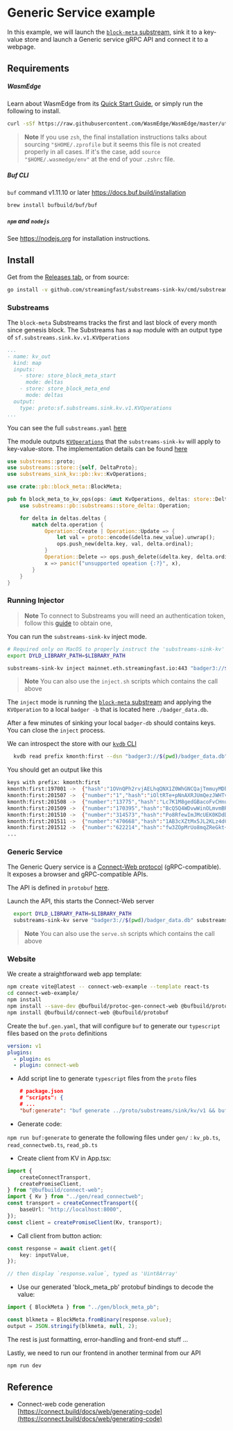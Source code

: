 # Generic Service example

In this example, we will launch the [`block-meta` substream](https://github.com/streamingfast/substreams-eth-block-meta), sink it to a key-value store and launch a Generic service gRPC API and connect it to a webpage.

## Requirements

##### WasmEdge

Learn about WasmEdge from its [Quick Start Guide](https://wasmedge.org/book/en/quick_start/install.html), or simply run the following to install.

```bash
curl -sSf https://raw.githubusercontent.com/WasmEdge/WasmEdge/master/utils/install.sh | bash -s -- --version 0.11.2
```

> **Note** If you use `zsh`, the final installation instructions talks about sourcing `"$HOME/.zprofile` but it seems this file is not created properly in all cases. If it's the case, add `source "$HOME/.wasmedge/env"` at the end of your `.zshrc` file.

##### Buf CLI

`buf` command v1.11.10 or later https://docs.buf.build/installation

```bash
brew install bufbuild/buf/buf
```

##### `npm` and `nodejs`

See https://nodejs.org for installation instructions.

## Install

Get from the [Releases tab](https://github.com/streamingfast/substreams-sink-kv/releases), or from source:

```bash
go install -v github.com/streamingfast/substreams-sink-kv/cmd/substreams-sink-kv@latest
```

### Substreams

The `block-meta` Substreams tracks the first and last block of every month since genesis block. The Substreams has a `map` module with an output type of `sf.substreams.sink.kv.v1.KVOperations`

```yaml
...
- name: kv_out
  kind: map
  inputs:
    - store: store_block_meta_start
      mode: deltas
    - store: store_block_meta_end
      mode: deltas
  output:
    type: proto:sf.substreams.sink.kv.v1.KVOperations
...
```
You can see the full `substreams.yaml` [here](https://github.com/streamingfast/substreams-eth-block-meta/blob/adfd451a8354eba1fa40e94dc205b1499df69f5b/substreams.yaml#L46-L54)

The module outputs  [`KVOperations`](../../proto/substreams/sink/kv/v1/kv.proto) that the `substreams-sink-kv` will apply to key-value-store. The implementation details can be found [here](https://github.com/streamingfast/substreams-eth-block-meta/blob/adfd451a8354eba1fa40e94dc205b1499df69f5b/src/kv_out.rs)

```rust
use substreams::proto;
use substreams::store::{self, DeltaProto};
use substreams_sink_kv::pb::kv::KvOperations;

use crate::pb::block_meta::BlockMeta;

pub fn block_meta_to_kv_ops(ops: &mut KvOperations, deltas: store::Deltas<DeltaProto<BlockMeta>>) {
    use substreams::pb::substreams::store_delta::Operation;

    for delta in deltas.deltas {
        match delta.operation {
            Operation::Create | Operation::Update => {
                let val = proto::encode(&delta.new_value).unwrap();
                ops.push_new(delta.key, val, delta.ordinal);
            }
            Operation::Delete => ops.push_delete(&delta.key, delta.ordinal),
            x => panic!("unsupported opeation {:?}", x),
        }
    }
}
```

### Running Injector

> **Note** To connect to Substreams you will need an authentication token, follow this [guide](https://substreams.streamingfast.io/reference-and-specs/authentication) to obtain one,

You can run the `substreams-sink-kv` inject mode.

```bash
# Required only on MacOS to properly instruct the 'substreams-sink-kv' where to find the WasmEdge library
export DYLD_LIBRARY_PATH=$LIBRARY_PATH

substreams-sink-kv inject mainnet.eth.streamingfast.io:443 "badger3://$(pwd)/badger_data.db" substreams.yaml
```
> **Note** You can also use the `inject.sh` scripts which contains the call above

The `inject` mode is running the [`block-meta` substream](https://github.com/streamingfast/substreams-eth-block-meta) and applying the `KVOperation` to a local `badger -b` that is located here `./badger_data.db`.

After a few minutes of sinking your local `badger-db` should contains keys. You can close the `inject` process.

We can introspect the store with our [`kvdb` CLI](https://github.com/streamingfast/kvdb)

```bash
  kvdb read prefix kmonth:first --dsn "badger3://$(pwd)/badger_data.db" --decoder="proto://./proto/block_meta.proto@eth.block_meta.v1.BlockMeta"
```

You should get an output like this

```bash
keys with prefix: kmonth:first
kmonth:first:197001	->	{"hash":"1OVnQPh2rvjAELhqQNX1Z0WhGNCQajTmmuyMDbHLj6M=","parentHash":"AAAAAAAAAAAAAAAAAAAAAAAAAAAAAAAAAAAAAAAAAAA=","timestamp":"1970-01-01T00:00:00Z"}
kmonth:first:201507	->	{"number":"1","hash":"iOltRTe+pNnAXRJUmQezJWHTvzH0Wq5zTNwRnxNAbLY=","parentHash":"1OVnQPh2rvjAELhqQNX1Z0WhGNCQajTmmuyMDbHLj6M=","timestamp":"2015-07-30T15:26:28Z"}
kmonth:first:201508	->	{"number":"13775","hash":"Lc7K1M8gedGBacoFvCHnugrdcTK5OCmEdg9D8nYb2CI=","parentHash":"q6q7j4t/f6B2aPs4/VoI2pgUzYrRink+VO72+pt5SrQ=","timestamp":"2015-08-01T00:00:03Z"}
kmonth:first:201509	->	{"number":"170395","hash":"BcQ5Q4WDvwWinOLmvmBRow+93ncq4UPzlyaoFzETBas=","parentHash":"PrACXrHJMjr8l/zN8E4mucPsxTEVMnAj9uog69E75jo=","timestamp":"2015-09-01T00:00:20Z"}
kmonth:first:201510	->	{"number":"314573","hash":"Po8RfewImJMcUEK0KDdDzORKt3mqx2VihhfA3EyRvAI=","parentHash":"Sek9sYxwxk2MuiJI4V8H/D6IX/unSxICfVYVBP9hpx0=","timestamp":"2015-10-01T00:00:17Z"}
kmonth:first:201511	->	{"number":"470668","hash":"1AB3cXZtMx5JL2KLz4dCBpjq+lsZEf6zgHd14+u+z1k=","parentHash":"6Kq+SBHeXyRdZ+/rC6he5QZWKHVPCoo0ebbgyUuL6H4=","timestamp":"2015-11-01T00:00:08Z"}
kmonth:first:201512	->	{"number":"622214","hash":"fw3ZOpMrUo8mqZReGkt+SBfnpv0aiPkKF2qrdmZn27o=","parentHash":"cPTq4v4Q7Ys5ivJjdiaxEjES4SIKRkZV238e3LhbQFU=","timestamp":"2015-12-01T00:00:01Z"}
...
````

### Generic Service

The Generic Query service is a [Connect-Web protocol](https://connect.build/docs/introduction) (gRPC-compatible). It exposes a browser and gRPC-compatible APIs.

The API is defined in `protobuf` [here](../../proto/substreams/sink/kv/v1/read.proto).


Launch the API, this starts the Connect-Web server

```bash
  export DYLD_LIBRARY_PATH=$LIBRARY_PATH
  substreams-sink-kv serve "badger3://$(pwd)/badger_data.db" substreams.yaml --listen-addr=":8080"
```

> **Note** You can also use the `serve.sh` scripts which contains the call above

### Website

We create a straightforward web app template:

```bash
npm create vite@latest -- connect-web-example --template react-ts
cd connect-web-example/
npm install
npm install --save-dev @bufbuild/protoc-gen-connect-web @bufbuild/protoc-gen-es
npm install @bufbuild/connect-web @bufbuild/protobuf
```

Create the  `buf.gen.yaml`, that will configure `buf` to generate our `typescript` files based on the `proto` definitions

```yaml
version: v1
plugins:
  - plugin: es
  - plugin: connect-web
```

* Add script line to generate `typescript` files from the `proto` files

```json
    # package.json
    # "scripts": {
    # ...
    "buf:generate": "buf generate ../proto/substreams/sink/kv/v1 && buf generate ./proto",
```

* Generate code:

`npm run buf:generate` to generate the following files under `gen/` : `kv_pb.ts`, `read_connectweb.ts`, `read_pb.ts`

* Create client from KV in App.tsx:

```ts
import {
    createConnectTransport,
    createPromiseClient,
} from "@bufbuild/connect-web";
import { Kv } from "../gen/read_connectweb";
const transport = createConnectTransport({
    baseUrl: "http://localhost:8000",
});
const client = createPromiseClient(Kv, transport);

```

* Call client from button action:

```ts
const response = await client.get({
    key: inputValue,
});

// then display `response.value`, typed as 'Uint8Array'
```

* Use our generated 'block_meta_pb' protobuf bindings to decode the value:

```ts
import { BlockMeta } from "../gen/block_meta_pb";

const blkmeta = BlockMeta.fromBinary(response.value);
output = JSON.stringify(blkmeta, null, 2);
```

The rest is just formatting, error-handling and front-end stuff ...

Lastly, we need to run our frontend in another terminal from our API

```bash
npm run dev
```

## Reference

- Connect-web code generation [https://connect.build/docs/web/generating-code](https://connect.build/docs/web/generating-code)
